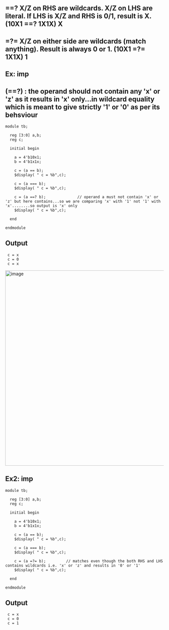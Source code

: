 ## ==?	X/Z on RHS are wildcards. X/Z on LHS are literal. If LHS is X/Z and RHS is 0/1, result is X.	(10X1 ==? 1X1X)	X
## =?=	X/Z on either side are wildcards (match anything). Result is always 0 or 1.	(10X1 =?= 1X1X)	1


## Ex: imp
## (==?) : the operand should not contain any 'x' or 'z' as it results in 'x' only...in wildcard equality which is meant to give strictly '1' or '0' as per its behsviour
```
module tb;
  
  reg [3:0] a,b;
  reg c;
  
  initial begin
    
    a = 4'b10x1;
    b = 4'b1x1x;
    
    c = (a == b);
    $display( " c = %b",c);
    
    c = (a === b);
    $display( " c = %b",c);
    
    c = (a ==? b);              // operand a must not contain 'x' or 'z' but here contains...so we are comparing 'x' with '1' not '1' with 'x'........so output is 'x' only
    $display( " c = %b",c);
    
  end
  
endmodule
```

## Output
```
 c = x
 c = 0
 c = x
```
<img width="953" height="620" alt="image" src="https://github.com/user-attachments/assets/62875482-b9a6-4aac-9aff-d3aad054f1ad" />


## Ex2: imp

```
module tb;
  
  reg [3:0] a,b;
  reg c;
  
  initial begin
    
    a = 4'b10x1;
    b = 4'b1x1x;
    
    c = (a == b);
    $display( " c = %b",c);
    
    c = (a === b);
    $display( " c = %b",c);
    
    c = (a =?= b);         // matches even though the both RHS and LHS contains wildcards i.e. 'x' or 'z' and results in '0' or '1'     
    $display( " c = %b",c);
    
  end
  
endmodule
```

## Output
```
 c = x
 c = 0
 c = 1
```
